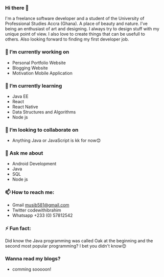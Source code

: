 ### Hi there 👋

I'm a freelance software developer and a student of the University of Professional Studies Accra (Ghana). A place of beauty and nature. I've being an enthusiast of art and designing. I always try to design stuff with my unique point of view. I also love to create things that can be usefull to others. Also looking forward to finding my first developer job. 


### 🔭 I’m currently working on

- Personal Portfolio Website 
- Blogging Website 
- Motivation Mobile Application


### 🌱 I’m currently learning

- Java EE
- React
- React Native
- Data Structures and Algorithms
- Node js 

### 👯 I’m looking to collaborate on

- Anything Java or JavaScript is kk for now😊


### 💬 Ask me about

- Android Development 
- Java
- SQL
- Node js


### 📫 How to reach me: 

- Gmail musib581@gmail.com
- Twitter codewithibrahim
- Whatsapp +233 (0) 57812542


### ⚡ Fun fact:
Did know the Java programming was called Oak at the beginning and the second most popular programming? I bet you didn't know😊


### Wanna read my blogs?
- comming sooooon!
